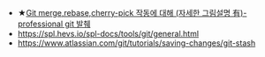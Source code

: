 - ★[Git merge,rebase,cherry-pick 작동에 대해 (자세한 그림설명 有)- professional git 발췌](https://hqjang.tistory.com/114)
- https://spl.hevs.io/spl-docs/tools/git/general.html
- https://www.atlassian.com/git/tutorials/saving-changes/git-stash
